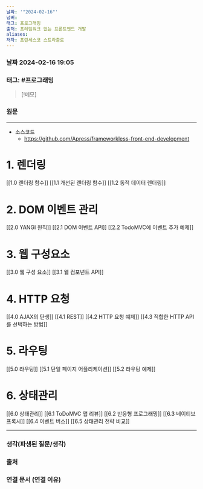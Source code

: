 ```yaml
---
날짜: '"2024-02-16"'
넘버: 
태그: 프로그래밍
출처: 프레임워크 없는 프론트엔드 개발
aliases: 
저자: 프란세스코 스트라츨로
---
```

### 날짜  2024-02-16 19:05

### 태그: #프로그래밍 

>[!메모]
>

### 원문
---
- 소스코드
	- https://github.com/Apress/frameworkless-front-end-development
# 1. 렌더링
[[1.0 렌더링 함수]]
[[1.1 개선된 렌더링 함수]]
[[1.2 동적 데이터 렌더링]]
# 2. DOM 이벤트 관리
[[2.0 YANGI 원칙]]
[[2.1 DOM 이벤트 API]]
[[2.2 TodoMVC에 이벤트 추가 예제]]
# 3. 웹 구성요소
[[3.0 웹 구성 요소]]
[[3.1 웹 컴포넌트 API]]
# 4. HTTP 요청
[[4.0 AJAX의 탄생]]
[[4.1 REST]]
[[4.2 HTTP 요청 예제]]
[[4.3 적합한 HTTP API를 선택하는 방법]]
# 5. 라우팅
[[5.0 라우팅]]
[[5.1 단일 페이지 어플리케이션]]
[[5.2 라우팅 예제]]
# 6. 상태관리
[[6.0 상태관리]]
[[6.1 ToDoMVC 앱 리뷰]]
[[6.2 반응형 프로그래밍]]
[[6.3 네이티브 프록시]]
[[6.4 이벤트 버스]]
[[6.5 상태관리 전략 비교]]














---
### 생각(파생된 질문/생각)

### 출처

### 연결 문서 (연결 이유)
